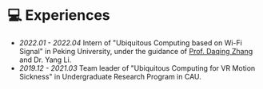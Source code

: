 # 💻 Experiences
- *2022.01 - 2022.04* Intern of "Ubiquitous Computing based on Wi-Fi Signal" in Peking University, under the guidance of [Prof. Daqing Zhang](https://dl.ccf.org.cn/albumList/5260699196213248?_ack=1) and Dr. Yang Li.
- *2019.12 - 2021.03* Team leader of "Ubiquitous Computing for VR Motion Sickness" in Undergraduate Research Program in CAU.
